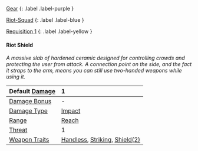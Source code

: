 
[Gear](Game/Gear-List)
{: .label .label-purple }

[Riot-Squad](Game/Blocks/Riot-Squad)
{: .label .label-blue }

[Requisition 1](Game/Deployment#Requisition)
{: .label .label-yellow }
#### Riot Shield
*A massive slab of hardened ceramic designed for controlling crowds and protecting the user from attack. A connection point on the side, and the fact it straps to the arm, means you can still use two-handed weapons while using it.*

| Default [Damage](Core/Weapons#Calculating%20Damage) | 1 |
| :--- | :--- |
| [Damage Bonus](Game/Core/Weapons#Damage%20Bonus) | - |
| [Damage Type](Core/Weapons#Damage%20Type) | [Impact](Game/Core/Injury#Impact) |
| [Range](Core/Weapons#Range) | [Reach](Game/Core/Movement#Reach) |
| [Threat](Core/Weapons#Threat) | 1 |
| [Weapon Traits](Core/Weapon-Traits) | [Handless](Game/Core/Blocks/Handless), [Striking](Game/Core/Blocks/Striking), [Shield(2)](Game/Core/Blocks/Shield)  |


